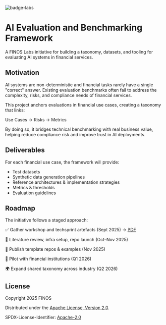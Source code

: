 ![badge-labs](https://user-images.githubusercontent.com/327285/230928932-7c75f8ed-e57b-41db-9fb7-a292a13a1e58.svg)

# AI Evaluation and Benchmarking Framework

A FINOS Labs initiative for building a taxonomy, datasets, and tooling for evaluating AI systems in financial services.

## Motivation

AI systems are non-deterministic and financial tasks rarely have a single "correct" answer. Existing evaluation benchmarks often fail to address the complexity, risks, and compliance needs of financial services.

This project anchors evaluations in financial use cases, creating a taxonomy that links:

Use Cases → Risks → Metrics

By doing so, it bridges technical benchmarking with real business value, helping reduce compliance risk and improve trust in AI deployments.

## Deliverables

For each financial use case, the framework will provide:
- Test datasets
- Synthetic data generation pipelines
- Reference architectures & implementation strategies
- Metrics & thresholds
- Evaluation guidelines

## Roadmap

The initiative follows a staged approach:

✅ Gather workshop and techsprint artefacts (Sept 2025) -> [PDF](https://github.com/finos-labs/ai-evals-framework/blob/main/202509%20-%20FINOS%20AI%20Evals.pdf) 

🔄 Literature review, infra setup, repo launch (Oct–Nov 2025)

🚧 Publish template repos & examples (Nov 2025)

🧪 Pilot with financial institutions (Q1 2026)

🌍 Expand shared taxonomy across industry (Q2 2026)


## License

Copyright 2025 FINOS

Distributed under the [Apache License, Version 2.0](http://www.apache.org/licenses/LICENSE-2.0).

SPDX-License-Identifier: [Apache-2.0](https://spdx.org/licenses/Apache-2.0)

